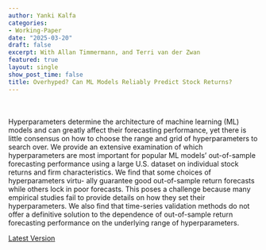 ```yaml
---
author: Yanki Kalfa
categories:
- Working-Paper
date: "2025-03-20"
draft: false
excerpt: With Allan Timmermann, and Terri van der Zwan
featured: true
layout: single
show_post_time: false
title: Overhyped? Can ML Models Reliably Predict Stock Returns?
---
```


\
\
Hyperparameters determine the architecture of machine learning (ML) models and
can greatly affect their forecasting performance, yet there is little consensus on how to
choose the range and grid of hyperparameters to search over. We provide an extensive
examination of which hyperparameters are most important for popular ML models’
out-of-sample forecasting performance using a large U.S. dataset on individual stock
returns and firm characteristics. We find that some choices of hyperparameters virtu-
ally guarantee good out-of-sample return forecasts while others lock in poor forecasts.
This poses a challenge because many empirical studies fail to provide details on how
they set their hyperparameters. We also find that time-series validation methods do
not offer a definitive solution to the dependence of out-of-sample return forecasting
performance on the underlying range of hyperparameters.

[Latest Version](https://www.yankikalfa.com/research/ml/Hyped_ML_paper-2.pdf)



